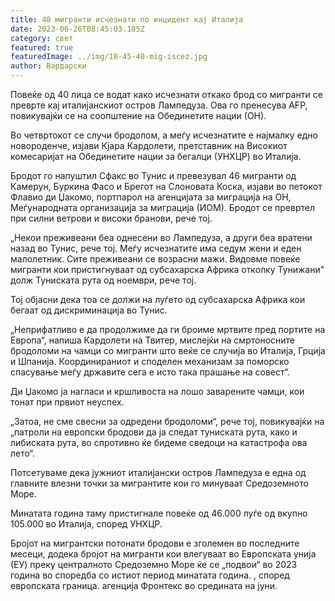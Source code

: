 ```yaml
---
title: 40 мигранти исчезнати по инцидент кај Италија
date: 2023-06-26T08:45:03.185Z
category: свет
featured: true
featuredImage: ../img/10-45-40-mig-iscez.jpg
author: Вардарски
---
```

Повеќе од 40 лица се водат како исчезнати откако брод со мигранти се преврте кај италијанскиот остров Лампедуза. Ова го пренесува AFP, повикувајќи се на соопштение на Обединетите нации (ОН).

Во четвртокот се случи бродолом, а меѓу исчезнатите е најмалку едно новороденче, изјави Кјара Кардолети, претставник на Високиот комесаријат на Обединетите нации за бегалци (УНХЦР) во Италија.

Бродот го напуштил Сфакс во Тунис и превезувал 46 мигранти од Камерун, Буркина Фасо и Брегот на Слоновата Коска, изјави во петокот Флавио ди Џакомо, портпарол на агенцијата за миграција на ОН, Меѓународната организација за миграција (ИОМ). Бродот се превртел при силни ветрови и високи бранови, рече тој.

„Некои преживеани беа однесени во Лампедуза, а други беа вратени назад во Тунис, рече тој. Меѓу исчезнатите има седум жени и еден малолетник. Сите преживеани се возрасни мажи. Видовме повеќе мигранти кои пристигнуваат од субсахарска Африка отколку Тунижани" долж Туниската рута од ноември, рече тој.

Тој објасни дека тоа се должи на луѓето од субсахарска Африка кои бегаат од дискриминација во Тунис.

„Неприфатливо е да продолжиме да ги броиме мртвите пред портите на Европа“, напиша Кардолети на Твитер, мислејќи на смртоносните бродоломи на чамци со мигранти што веќе се случија во Италија, Грција и Шпанија. Координираниот и споделен механизам за поморско спасување меѓу државите сега е исто така прашање на совест“.

Ди Џакомо ја нагласи и кршливоста на лошо заварените чамци, кои тонат при првиот неуспех.

„Затоа, не сме свесни за одредени бродоломи“, рече тој, повикувајќи на „патроли на европски бродови да ја следат туниската рута, како и либиската рута, во спротивно ќе бидеме сведоци на катастрофа ова лето“.

Потсетуваме дека јужниот италијански остров Лампедуза е една од главните влезни точки за мигрантите кои го минуваат Средоземното Море.

Минатата година таму пристигнале повеќе од 46.000 луѓе од вкупно 105.000 во Италија, според УНХЦР.

Бројот на мигрантски потонати бродови е зголемен во последните месеци, додека бројот на мигранти кои влегуваат во Европската унија (ЕУ) преку централното Средоземно Море ќе се „подвои“ во 2023 година во споредба со истиот период минатата година. , според европската граница. агенција Фронтекс во средината на јуни.